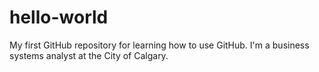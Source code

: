 # hello-world
My first GitHub repository for learning how to use GitHub.
I'm a business systems analyst at the City of Calgary.
